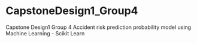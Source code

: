 # CapstoneDesign1_Group4
Capstone Design1 Group 4 
Accident risk prediction probability model using Machine Learning - Scikit Learn
